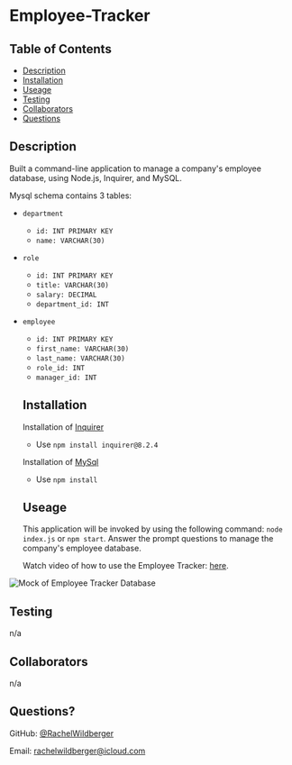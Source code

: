 # Employee-Tracker

  ## Table of Contents
  - [Description](#description)
  - [Installation](#installation)
  - [Useage](#useage)
  - [Testing](#testing)
  - [Collaborators](#collaborators)
  - [Questions](#questions)

  ## Description 
  Built a command-line application to manage a company's employee database, using Node.js, Inquirer, and MySQL. 
  
  Mysql schema contains 3 tables:

* `department`
  * `id: INT PRIMARY KEY`
  * `name: VARCHAR(30)`

* `role`
  * `id: INT PRIMARY KEY`
  * `title: VARCHAR(30)`
  * `salary: DECIMAL`
  * `department_id: INT`

* `employee`
  * `id: INT PRIMARY KEY`
  * `first_name: VARCHAR(30)`
  * `last_name: VARCHAR(30)`
  * `role_id: INT`
  * `manager_id: INT`


  ## Installation
  Installation of [Inquirer](https://www.npmjs.com/package/inquirer)
  *  Use ``npm install inquirer@8.2.4``

  Installation of [MySql](https://www.npmjs.com/package/mysql2)
  * Use ``npm install``

  ## Useage 
  This application will be invoked by using the following command: ``node index.js`` or ``npm start``. Answer the prompt questions to manage the company's employee database.
  
  Watch video of how to use the Employee Tracker: [here]().


![Mock of Employee Tracker Database](./assets/team-profile-generator-example.png)

  ## Testing 
  n/a

  ## Collaborators 
  n/a

  ## Questions?

  GitHub: [@RachelWildberger](https://github.com/RachelWildberger)

  Email: rachelwildberger@icloud.com